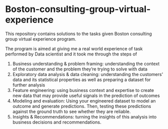 # Boston-consulting-group-virtual-experience
This repository contains solutions to the tasks given Boston consulting group virtual experience program.

The program is aimed at giving me a real world experience of task performed by Data scientist and it  took me through the steps of
  1. Business understanding & problem framing: understanding the context of the customer and the problem they’re trying to solve with data
  2. Exploratory data analysis & data cleaning: understanding the customers' data and its statistical properties as well as preparing a dataset for further analysis
  3. Feature engineering: using business context and expertise to create new data that may provide useful signals in the prediction of outcomes
  4. Modeling and evaluation: Using your engineered dataset to model an outcome and generate predictions. Then, testing these predictions against the ground truth to see       whether they are reliable.
  5. Insights & Recommendations: turning the insights of this analysis into business decisions and recommendations.
